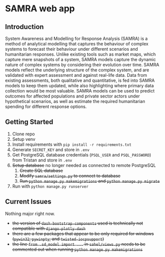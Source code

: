 # SAMRA web app

## Introduction 
System Awareness and Modelling for Response Analysis (SAMRA) is a method of analytical modelling that captures the behaviour of complex systems to forecast their behaviour under different scenarios and humanitarian responses. Unlike existing tools such as market maps, which capture mere snapshots of a system, SAMRA models capture the dynamic nature of complex systems by considering their evolution over time. SAMRA models reflect the underlying structure of the complex system, and are validated with expert assessment and against real-life data. Data from existing assessments, both qualitative and quantitative, is fed into SAMRA models to keep them updated, while also highlighting where primary data collection would be most valuable. SAMRA models can be used to predict outcomes for affected populations and private sector actors under hypothetical scenarios, as well as estimate the required humanitarian spending for different response options.

## Getting Started
1. Clone repo
2. Setup venv
3. Install requirements with `pip install -r requirements.txt`
4. Generate `SECRET_KEY` and store in `.env`
5. Get PostgreSQL database credentials (`PSQL_USER` and `PSQL_PASSWORD`) from Tristan and store in `.env`
6. ~~Setup database~~ no longer needed as connected to remote PostgreSQL
   1. ~~Create SQL database~~
   2. ~~Modify `samra/settings.py` to connect to database~~
   3. ~~Run `python manage.py makemigrations` and `python manage.py migrate`~~
7. Run with `python manage.py runserver`

## Current Issues
Nothing major right now.
- ~~the version of `dash-bootstrap-components` used is technically not compatible with `django-plotly-dash`~~ 
- ~~there are a few packages that appear to be only required for windows (`pywin32`, `pywinpty`, and `twisted-iocpsupport`)~~ 
- ~~the line `from .sd_model import ...` in `sahel/views.py` needs to be commented out when running `python manage.py makemigrations`~~ 
